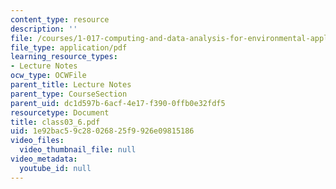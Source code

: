 ```yaml
---
content_type: resource
description: ''
file: /courses/1-017-computing-and-data-analysis-for-environmental-applications-fall-2003/1e92bac59c28026825f9926e09815186_class03_6.pdf
file_type: application/pdf
learning_resource_types:
- Lecture Notes
ocw_type: OCWFile
parent_title: Lecture Notes
parent_type: CourseSection
parent_uid: dc1d597b-6acf-4e17-f390-0ffb0e32fdf5
resourcetype: Document
title: class03_6.pdf
uid: 1e92bac5-9c28-0268-25f9-926e09815186
video_files:
  video_thumbnail_file: null
video_metadata:
  youtube_id: null
---
```

